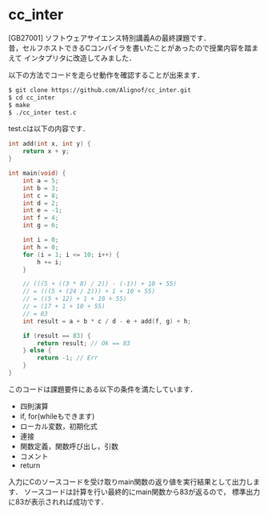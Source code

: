 # cc_inter
[GB27001] ソフトウェアサイエンス特別講義Aの最終課題です．  
昔，セルフホストできるCコンパイラを書いたことがあったので授業内容を踏まえて
インタプリタに改造してみました．

以下の方法でコードを走らせ動作を確認することが出来ます．
```sh
$ git clone https://github.com/Alignof/cc_inter.git
$ cd cc_inter
$ make
$ ./cc_inter test.c
```

test.cは以下の内容です．
```c
int add(int x, int y) {
    return x + y;
}

int main(void) {
    int a = 5;
    int b = 3;
    int c = 8;
    int d = 2;
    int e = -1;
    int f = 4;
    int g = 6;

    int i = 0;
    int h = 0;
    for (i = 1; i <= 10; i++) {
        h += i;
    }

    // (((5 + ((3 * 8) / 2)) - (-1)) + 10 + 55)
    // = (((5 + (24 / 2))) + 1 + 10 + 55)
    // = ((5 + 12) + 1 + 10 + 55)
    // = (17 + 1 + 10 + 55)
    // = 83
    int result = a + b * c / d - e + add(f, g) + h;

    if (result == 83) {
        return result; // Ok == 83
    } else {
        return -1; // Err
    }
}
```

このコードは課題要件にある以下の条件を満たしています．
- 四則演算
- if, for(whileもできます)
- ローカル変数，初期化式
- 連接
- 関数定義，関数呼び出し，引数
- コメント
- return

入力にCのソースコードを受け取りmain関数の返り値を実行結果として出力します．
ソースコードは計算を行い最終的にmain関数から83が返るので，
標準出力に83が表示されれば成功です．

